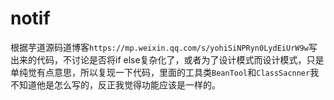 # notif
根据芋道源码道博客`https://mp.weixin.qq.com/s/yohiSiNPRyn0LydEiUrW9w`写出来的代码，不讨论是否将if else复杂化了，或者为了设计模式而设计模式，只是单纯觉有点意思，所以复现一下代码，里面的工具类`BeanTool`和`ClassSacnner`我不知道他是怎么写的，反正我觉得功能应该是一样的。
